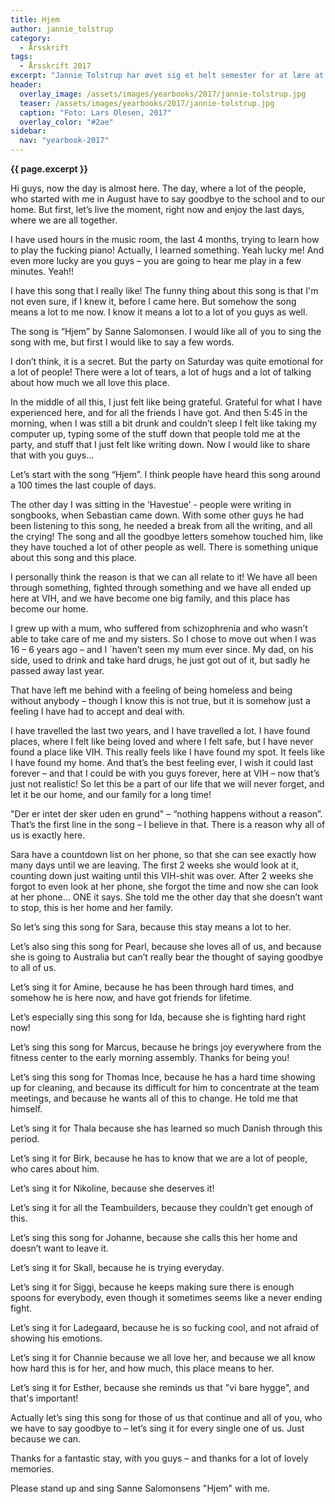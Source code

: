 ```yaml
---
title: Hjem
author: jannie_tolstrup
category:
  - Årsskrift
tags:
  - Årsskrift 2017
excerpt: "Jannie Tolstrup har øvet sig et helt semester for at lære at spille klaver. Og hun lærte at spille _Hjem_ med Sanne Salomonsen. Her er Jannies tale fra afslutningsmiddagen for efterårsholdet 2017, hvor hun knytter lidt flere ord til, hvorfor sangen har betydet så meget for Jannie og efterårsholdet."
header:
  overlay_image: /assets/images/yearbooks/2017/jannie-tolstrup.jpg
  teaser: /assets/images/yearbooks/2017/jannie-tolstrup.jpg
  caption: "Foto: Lars Olesen, 2017"
  overlay_color: "#2ae"
sidebar:
  nav: "yearbook-2017"
---
```


**{{ page.excerpt }}**

Hi guys, now the day is almost here. The day, where a lot of the people, who started with me in August have to say goodbye to the school and to our home. But first, let’s live the moment, right now and enjoy the last days, where we are all together.

I have used hours in the music room, the last 4 months, trying to learn how to play the fucking piano! Actually, I learned something. Yeah lucky me! And even more lucky are you guys – you are going to hear me play in a few minutes. Yeah!!

I have this song that I really like! The funny thing about this song is that I'm not even sure, if I knew it, before I came here. But somehow the song means a lot to me now. I know it means a lot to a lot of you guys as well.

The song is “Hjem” by Sanne Salomonsen. I would like all of you to sing the song with me, but first I would like to say a few words.
 
I don’t think, it is a secret. But the party on Saturday was quite emotional for a lot of people! There were a lot of tears, a lot of hugs and a lot of talking about how much we all love this place.  

In the middle of all this, I just felt like being grateful. Grateful for what I have experienced here, and for all the friends I have got. And then 5:45 in the morning, when I was still a bit drunk and couldn’t sleep I felt like taking my computer up, typing some of the stuff down that people told me at the party, and stuff that I just felt like writing down. Now I would like to share that with you guys…
 
Let’s start with the song “Hjem”. I think people have heard this song around a 100 times the last couple of days.

The other day I was sitting in the ‘Havestue’ - people were writing in songbooks, when Sebastian came down. With some other guys he had been listening to this song, he needed a break from all the writing, and all the crying! The song and all the goodbye letters somehow touched him, like they have touched a lot of other people as well. There is something unique about this song and this place.

I personally think the reason is that we can all relate to it! We have all been through something, fighted through something and we have all ended up here at VIH, and we have become one big family, and this place has become our home.

I grew up with a mum, who suffered from schizophrenia and who wasn’t able to take care of me and my sisters. So I chose to move out when I was 16 – 6 years ago – and I ´haven’t seen my mum ever since.
My dad, on his side, used to drink and take hard drugs, he just got out of it, but sadly he passed away last year.

That have left me behind with a feeling of being homeless and being without anybody – though I know this is not true, but it is somehow just a feeling I have had to accept and deal with.

I have travelled the last two years, and I have travelled a lot. I have found places, where I felt like being loved and where I felt safe, but I have never found a place like VIH. This really feels like I have found my spot. It feels like I have found my home. And that’s the best feeling ever, I wish it could last forever – and that I could be with you guys forever, here at VIH – now that’s just not realistic! So let this be a part of our life that we will never forget, and let it be our home, and our family for a long time!
 
"Der er intet der sker uden en grund" – “nothing happens without a reason”. That’s the first line in the song – I believe in that. There is a reason why all of us is exactly here.

Sara have a countdown list on her phone, so that she can see exactly how many days until we are leaving. The first 2 weeks she would look at it, counting down just waiting until this VIH-shit was over. After 2 weeks she forgot to even look at her phone, she forgot the time and now she can look at her phone… ONE it says. She told me the other day that she doesn’t want to stop, this is her home and her family. 

So let’s sing this song for Sara, because this stay means a lot to her.

Let’s also sing this song for Pearl, because she loves all of us, and because she is going to Australia but can’t really bear the thought of saying goodbye to all of us.

Let’s sing it for Amine, because he has been through hard times, and somehow he is here now, and have got friends for lifetime.

Let’s especially sing this song for Ida, because she is fighting hard right now!

Let’s sing this song for Marcus, because he brings joy everywhere from the fitness center to the early morning assembly. Thanks for being you!

Let’s sing this song for Thomas Ince, because he has a hard time showing up for cleaning, and because its difficult for him to concentrate at the team meetings, and because he wants all of this to change. He told me that himself.

Let’s sing it for Thala because she has learned so much Danish through this period.

Let’s sing it for Birk, because he has to know that we are a lot of people, who cares about him.

Let’s sing it for Nikoline, because she deserves it!

Let’s sing it for all the Teambuilders, because they couldn’t get enough of this.

Let’s sing this song for Johanne, because she calls this her home and doesn’t want to leave it.

Let’s sing it for Skall, because he is trying everyday.

Let’s sing it for Siggi, because he keeps making sure there is enough spoons for everybody, even though it sometimes seems like a never ending fight.

Let’s sing it for Ladegaard, because he is so fucking cool, and not afraid of showing his emotions.

Let’s sing it for Channie because we all love her, and because we all know how hard this is for her, and how much, this place means to her.

Let’s sing it for Esther, because she reminds us that "vi bare hygge", and that's important!

Actually let’s sing this song for those of us that continue and all of you, who we have to say goodbye to – let’s sing it for every single one of us. Just because we can.
 
Thanks for a fantastic stay, with you guys – and thanks for a lot of lovely memories.

Please stand up and sing Sanne Salomonsens "Hjem" with me.
